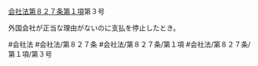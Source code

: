 [会社法第８２７条第１項](会社法＿＿＿＿第８２７条第１項)第３号

外国会社が正当な理由がないのに支払を停止したとき。


#会社法
#会社法/第８２７条
#会社法/第８２７条/第１項
#会社法/第８２７条/第１項/第３号
